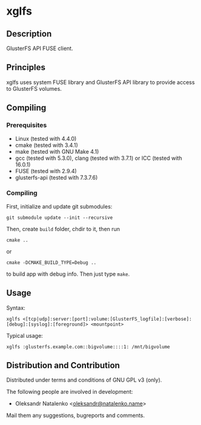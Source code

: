 xglfs
=====

Description
-----------

GlusterFS API FUSE client.

Principles
----------

xglfs uses system FUSE library and GlusterFS API library
to provide access to GlusterFS volumes.

Compiling
---------

### Prerequisites

* Linux (tested with 4.4.0)
* cmake (tested with 3.4.1)
* make (tested with GNU Make 4.1)
* gcc (tested with 5.3.0), clang (tested with 3.7.1) or ICC (tested with 16.0.1)
* FUSE (tested with 2.9.4)
* glusterfs-api (tested with 7.3.7.6)

### Compiling

First, initialize and update git submodules:

`git submodule update --init --recursive`

Then, create `build` folder, chdir to it, then run

`cmake ..`

or

`cmake -DCMAKE_BUILD_TYPE=Debug ..`

to build app with debug info. Then just type `make`.

Usage
-----

Syntax:

`xglfs <[tcp|udp]:server:[port]:volume:[GlusterFS_logfile]:[verbose]:[debug]:[syslog]:[foreground]> <mountpoint>`

Typical usage:

`xglfs :glusterfs.example.com::bigvolume::::1: /mnt/bigvolume`

Distribution and Contribution
-----------------------------

Distributed under terms and conditions of GNU GPL v3 (only).

The following people are involved in development:

* Oleksandr Natalenko &lt;oleksandr@natalenko.name&gt;

Mail them any suggestions, bugreports and comments.
